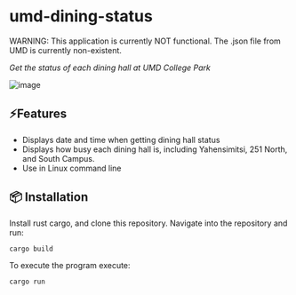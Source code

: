 # umd-dining-status
WARNING: This application is currently NOT functional. The .json file from UMD is currently non-existent. 

_Get the status of each dining hall at UMD College Park_

![image](https://github.com/AmberLehmann/umd-dining-status/assets/132320992/9fc384a7-633d-4af9-b10b-4cd775187954)

## ⚡️Features

* Displays date and time when getting dining hall status
* Displays how busy each dining hall is, including Yahensimitsi, 251 North, and South Campus.
* Use in Linux command line 

## 📦 Installation

Install rust cargo, and clone this repository. Navigate into the repository and run:
```
cargo build
```
To execute the program execute:
```
cargo run
```

